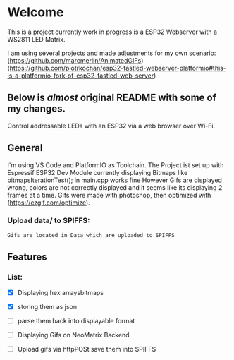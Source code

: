 # Welcome


This is a project currently work in progress is a ESP32 Webserver with a WS2811 LED Matrix. 

I am using several projects and made adjustments for my own scenario:
(https://github.com/marcmerlin/AnimatedGIFs)
(https://github.com/piotrkochan/esp32-fastled-webserver-platformio#this-is-a-platformio-fork-of-esp32-fastled-web-server)




## Below is _almost_ original README with some of my changes.

Control addressable LEDs with an ESP32 via a web browser over Wi-Fi.

## General

I'm using VS Code and PlatformIO as Toolchain. The Project ist set up with  Espressif ESP32 Dev Module
currently displaying Bitmaps like bitmapsIterationTest(); in main.cpp works fine
However Gifs are displayed wrong, colors are not correctly displayed and it seems like its displaying 2 frames at a time.
Gifs were made with photoshop, then optimized with (https://ezgif.com/optimize).

### Upload data/ to SPIFFS:

```
Gifs are located in Data which are uploaded to SPIFFS

```



## Features


### List:
* [x] Displaying hex arraysbitmaps 
* [x] storing them as json  
* [ ] parse them back into displayable format
* [ ] Displaying Gifs on NeoMatrix Backend
* [ ] Upload gifs via httpPOSt save them into SPIFFS


